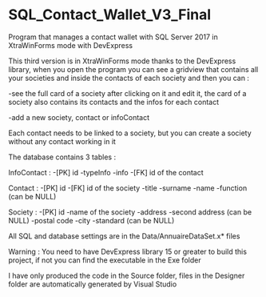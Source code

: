 # SQL_Contact_Wallet_V3_Final
Program that manages a contact wallet with SQL Server 2017 in XtraWinForms mode with DevExpress

This third version is in XtraWinForms mode thanks to the DevExpress library, when you open the program you can see a gridview that 
contains all your societies and inside the contacts of each society and then you can :

-see the full card of a society after clicking on it and edit it, the card of a society also contains its contacts and the infos for each 
contact

-add a new society, contact or infoContact

Each contact needs to be linked to a society, but you can create a society without any contact working in it

The database contains 3 tables :

InfoContact : -[PK] id -typeInfo -info -[FK] id of the contact

Contact : -[PK] id -[FK] id of the society -title -surname -name -function (can be NULL)

Society : -[PK] id -name of the society -address -second address (can be NULL) -postal code -city -standard (can be NULL)

All SQL and database settings are in the Data/AnnuaireDataSet.x* files

Warning : You need to have DevExpress library 15 or greater to build this project, if not you can find the executable in the Exe folder

I have only produced the code in the Source folder, files in the Designer folder are automatically generated by Visual Studio
